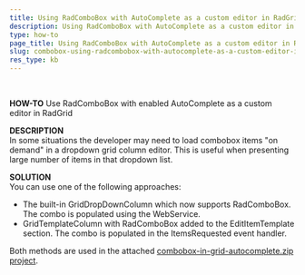 ```yaml
---
title: Using RadComboBox with AutoComplete as a custom editor in RadGrid
description: Using RadComboBox with AutoComplete as a custom editor in RadGrid. Check it now!
type: how-to
page_title: Using RadComboBox with AutoComplete as a custom editor in RadGrid
slug: combobox-using-radcombobox-with-autocomplete-as-a-custom-editor-in-radgrid
res_type: kb
---
```


 

   
 **HOW-TO**
 Use RadComboBox with enabled AutoComplete as a custom editor in RadGrid  
   
 **DESCRIPTION**  
 In some situations the developer may need to load combobox items "on demand" in a dropdown grid column editor. This is useful when presenting large number of items in that dropdown list.  
   

   
 **SOLUTION**  
 You can use one of the following approaches:  
 
- The built-in GridDropDownColumn which now supports RadComboBox. The combo is populated using the WebService.
- GridTemplateColumn with RadComboBox added to the EditItemTemplate section. The combo is populated in the ItemsRequested event handler.

 Both methods are used in the attached [combobox-in-grid-autocomplete.zip project](files/combobox-in-grid-autocomplete.zip).   
   


 
    